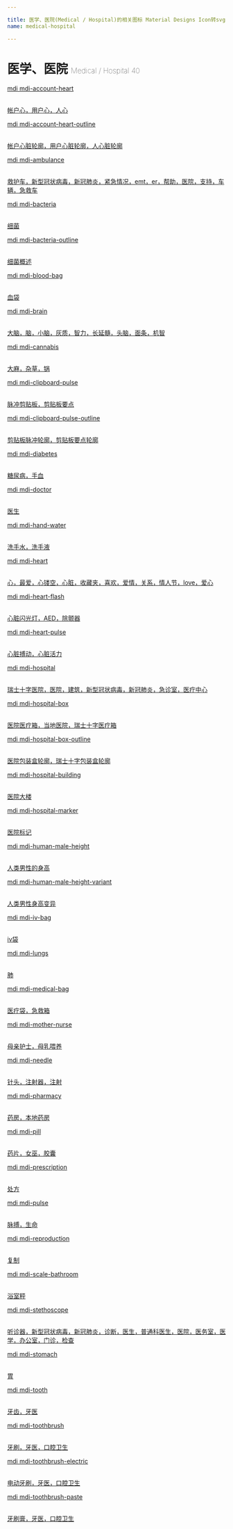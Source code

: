 ```yaml
---

title: 医学、医院(Medical / Hospital)的相关图标 Material Designs Icon转svg、png下载
name: medical-hospital

---
```


# 医学、医院  <small style="font-size: 60%;font-weight: 100">Medical / Hospital <span class="badge-secondary badge">40</span> </small>

<search tag="medical-hospital" :max="0"/>

<div class="icon-list row" id="search-show"><a href="/icon/account-heart.html" class="icon-item col-6 col-sm-4 col-md-2"><div class="icon-item-inner"><i class="mdi mdi-account-heart"></i><p><span>mdi mdi-account-heart</span></p> <p><br> 帐户心，用户心，人心</p></div></a><a href="/icon/account-heart-outline.html" class="icon-item col-6 col-sm-4 col-md-2"><div class="icon-item-inner"><i class="mdi mdi-account-heart-outline"></i><p><span>mdi mdi-account-heart-outline</span></p> <p><br> 帐户心脏轮廓，用户心脏轮廓，人心脏轮廓</p></div></a><a href="/icon/ambulance.html" class="icon-item col-6 col-sm-4 col-md-2"><div class="icon-item-inner"><i class="mdi mdi-ambulance"></i><p><span>mdi mdi-ambulance</span></p> <p><br> 救护车，新型冠状病毒，新冠肺炎，紧急情况，emt，er，帮助，医院，支持，车辆，急救车</p></div></a><a href="/icon/bacteria.html" class="icon-item col-6 col-sm-4 col-md-2"><div class="icon-item-inner"><i class="mdi mdi-bacteria"></i><p><span>mdi mdi-bacteria</span></p> <p><br> 细菌</p></div></a><a href="/icon/bacteria-outline.html" class="icon-item col-6 col-sm-4 col-md-2"><div class="icon-item-inner"><i class="mdi mdi-bacteria-outline"></i><p><span>mdi mdi-bacteria-outline</span></p> <p><br> 细菌概述</p></div></a><a href="/icon/blood-bag.html" class="icon-item col-6 col-sm-4 col-md-2"><div class="icon-item-inner"><i class="mdi mdi-blood-bag"></i><p><span>mdi mdi-blood-bag</span></p> <p><br> 血袋</p></div></a><a href="/icon/brain.html" class="icon-item col-6 col-sm-4 col-md-2"><div class="icon-item-inner"><i class="mdi mdi-brain"></i><p><span>mdi mdi-brain</span></p> <p><br> 大脑，脑，小脑，灰质，智力，长延髓，头脑，面条，机智</p></div></a><a href="/icon/cannabis.html" class="icon-item col-6 col-sm-4 col-md-2"><div class="icon-item-inner"><i class="mdi mdi-cannabis"></i><p><span>mdi mdi-cannabis</span></p> <p><br> 大麻，杂草，锅</p></div></a><a href="/icon/clipboard-pulse.html" class="icon-item col-6 col-sm-4 col-md-2"><div class="icon-item-inner"><i class="mdi mdi-clipboard-pulse"></i><p><span>mdi mdi-clipboard-pulse</span></p> <p><br> 脉冲剪贴板，剪贴板要点</p></div></a><a href="/icon/clipboard-pulse-outline.html" class="icon-item col-6 col-sm-4 col-md-2"><div class="icon-item-inner"><i class="mdi mdi-clipboard-pulse-outline"></i><p><span>mdi mdi-clipboard-pulse-outline</span></p> <p><br> 剪贴板脉冲轮廓，剪贴板要点轮廓</p></div></a><a href="/icon/diabetes.html" class="icon-item col-6 col-sm-4 col-md-2"><div class="icon-item-inner"><i class="mdi mdi-diabetes"></i><p><span>mdi mdi-diabetes</span></p> <p><br> 糖尿病，手血</p></div></a><a href="/icon/doctor.html" class="icon-item col-6 col-sm-4 col-md-2"><div class="icon-item-inner"><i class="mdi mdi-doctor"></i><p><span>mdi mdi-doctor</span></p> <p><br> 医生</p></div></a><a href="/icon/hand-water.html" class="icon-item col-6 col-sm-4 col-md-2"><div class="icon-item-inner"><i class="mdi mdi-hand-water"></i><p><span>mdi mdi-hand-water</span></p> <p><br> 洗手水，洗手液</p></div></a><a href="/icon/heart.html" class="icon-item col-6 col-sm-4 col-md-2"><div class="icon-item-inner"><i class="mdi mdi-heart"></i><p><span>mdi mdi-heart</span></p> <p><br> 心，最爱，心镂空，心脏，收藏夹，喜欢，爱情，关系，情人节，love，爱心</p></div></a><a href="/icon/heart-flash.html" class="icon-item col-6 col-sm-4 col-md-2"><div class="icon-item-inner"><i class="mdi mdi-heart-flash"></i><p><span>mdi mdi-heart-flash</span></p> <p><br> 心脏闪光灯，AED，除颤器</p></div></a><a href="/icon/heart-pulse.html" class="icon-item col-6 col-sm-4 col-md-2"><div class="icon-item-inner"><i class="mdi mdi-heart-pulse"></i><p><span>mdi mdi-heart-pulse</span></p> <p><br> 心脏搏动，心脏活力</p></div></a><a href="/icon/hospital.html" class="icon-item col-6 col-sm-4 col-md-2"><div class="icon-item-inner"><i class="mdi mdi-hospital"></i><p><span>mdi mdi-hospital</span></p> <p><br> 瑞士十字医院，医院，建筑，新型冠状病毒，新冠肺炎，急诊室，医疗中心</p></div></a><a href="/icon/hospital-box.html" class="icon-item col-6 col-sm-4 col-md-2"><div class="icon-item-inner"><i class="mdi mdi-hospital-box"></i><p><span>mdi mdi-hospital-box</span></p> <p><br> 医院医疗箱，当地医院，瑞士十字医疗箱</p></div></a><a href="/icon/hospital-box-outline.html" class="icon-item col-6 col-sm-4 col-md-2"><div class="icon-item-inner"><i class="mdi mdi-hospital-box-outline"></i><p><span>mdi mdi-hospital-box-outline</span></p> <p><br> 医院包装盒轮廓，瑞士十字包装盒轮廓</p></div></a><a href="/icon/hospital-building.html" class="icon-item col-6 col-sm-4 col-md-2"><div class="icon-item-inner"><i class="mdi mdi-hospital-building"></i><p><span>mdi mdi-hospital-building</span></p> <p><br> 医院大楼</p></div></a><a href="/icon/hospital-marker.html" class="icon-item col-6 col-sm-4 col-md-2"><div class="icon-item-inner"><i class="mdi mdi-hospital-marker"></i><p><span>mdi mdi-hospital-marker</span></p> <p><br> 医院标记</p></div></a><a href="/icon/human-male-height.html" class="icon-item col-6 col-sm-4 col-md-2"><div class="icon-item-inner"><i class="mdi mdi-human-male-height"></i><p><span>mdi mdi-human-male-height</span></p> <p><br> 人类男性的身高</p></div></a><a href="/icon/human-male-height-variant.html" class="icon-item col-6 col-sm-4 col-md-2"><div class="icon-item-inner"><i class="mdi mdi-human-male-height-variant"></i><p><span>mdi mdi-human-male-height-variant</span></p> <p><br> 人类男性身高变异</p></div></a><a href="/icon/iv-bag.html" class="icon-item col-6 col-sm-4 col-md-2"><div class="icon-item-inner"><i class="mdi mdi-iv-bag"></i><p><span>mdi mdi-iv-bag</span></p> <p><br> iv袋</p></div></a><a href="/icon/lungs.html" class="icon-item col-6 col-sm-4 col-md-2"><div class="icon-item-inner"><i class="mdi mdi-lungs"></i><p><span>mdi mdi-lungs</span></p> <p><br> 肺</p></div></a><a href="/icon/medical-bag.html" class="icon-item col-6 col-sm-4 col-md-2"><div class="icon-item-inner"><i class="mdi mdi-medical-bag"></i><p><span>mdi mdi-medical-bag</span></p> <p><br> 医疗袋，急救箱</p></div></a><a href="/icon/mother-nurse.html" class="icon-item col-6 col-sm-4 col-md-2"><div class="icon-item-inner"><i class="mdi mdi-mother-nurse"></i><p><span>mdi mdi-mother-nurse</span></p> <p><br> 母亲护士，母乳喂养</p></div></a><a href="/icon/needle.html" class="icon-item col-6 col-sm-4 col-md-2"><div class="icon-item-inner"><i class="mdi mdi-needle"></i><p><span>mdi mdi-needle</span></p> <p><br> 针头，注射器，注射</p></div></a><a href="/icon/pharmacy.html" class="icon-item col-6 col-sm-4 col-md-2"><div class="icon-item-inner"><i class="mdi mdi-pharmacy"></i><p><span>mdi mdi-pharmacy</span></p> <p><br> 药房，本地药房</p></div></a><a href="/icon/pill.html" class="icon-item col-6 col-sm-4 col-md-2"><div class="icon-item-inner"><i class="mdi mdi-pill"></i><p><span>mdi mdi-pill</span></p> <p><br> 药片，女巫，胶囊</p></div></a><a href="/icon/prescription.html" class="icon-item col-6 col-sm-4 col-md-2"><div class="icon-item-inner"><i class="mdi mdi-prescription"></i><p><span>mdi mdi-prescription</span></p> <p><br> 处方</p></div></a><a href="/icon/pulse.html" class="icon-item col-6 col-sm-4 col-md-2"><div class="icon-item-inner"><i class="mdi mdi-pulse"></i><p><span>mdi mdi-pulse</span></p> <p><br> 脉搏，生命</p></div></a><a href="/icon/reproduction.html" class="icon-item col-6 col-sm-4 col-md-2"><div class="icon-item-inner"><i class="mdi mdi-reproduction"></i><p><span>mdi mdi-reproduction</span></p> <p><br> 复制</p></div></a><a href="/icon/scale-bathroom.html" class="icon-item col-6 col-sm-4 col-md-2"><div class="icon-item-inner"><i class="mdi mdi-scale-bathroom"></i><p><span>mdi mdi-scale-bathroom</span></p> <p><br> 浴室秤</p></div></a><a href="/icon/stethoscope.html" class="icon-item col-6 col-sm-4 col-md-2"><div class="icon-item-inner"><i class="mdi mdi-stethoscope"></i><p><span>mdi mdi-stethoscope</span></p> <p><br> 听诊器，新型冠状病毒，新冠肺炎，诊断，医生，普通科医生，医院，医务室，医学，办公室，门诊，检查</p></div></a><a href="/icon/stomach.html" class="icon-item col-6 col-sm-4 col-md-2"><div class="icon-item-inner"><i class="mdi mdi-stomach"></i><p><span>mdi mdi-stomach</span></p> <p><br> 胃</p></div></a><a href="/icon/tooth.html" class="icon-item col-6 col-sm-4 col-md-2"><div class="icon-item-inner"><i class="mdi mdi-tooth"></i><p><span>mdi mdi-tooth</span></p> <p><br> 牙齿，牙医</p></div></a><a href="/icon/toothbrush.html" class="icon-item col-6 col-sm-4 col-md-2"><div class="icon-item-inner"><i class="mdi mdi-toothbrush"></i><p><span>mdi mdi-toothbrush</span></p> <p><br> 牙刷，牙医，口腔卫生</p></div></a><a href="/icon/toothbrush-electric.html" class="icon-item col-6 col-sm-4 col-md-2"><div class="icon-item-inner"><i class="mdi mdi-toothbrush-electric"></i><p><span>mdi mdi-toothbrush-electric</span></p> <p><br> 电动牙刷，牙医，口腔卫生</p></div></a><a href="/icon/toothbrush-paste.html" class="icon-item col-6 col-sm-4 col-md-2"><div class="icon-item-inner"><i class="mdi mdi-toothbrush-paste"></i><p><span>mdi mdi-toothbrush-paste</span></p> <p><br> 牙刷膏，牙医，口腔卫生</p></div></a></div>

